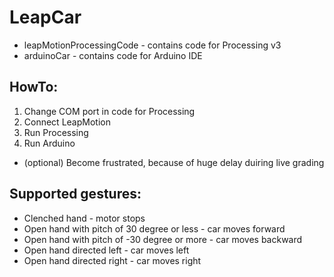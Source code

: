 # LeapCar

- leapMotionProcessingCode - contains code for Processing v3
- arduinoCar - contains code for Arduino IDE

## HowTo:
1. Change COM port in code for Processing
2. Connect LeapMotion
3. Run Processing
4. Run Arduino
  - (optional) Become frustrated, because of huge delay duiring live grading


## Supported gestures:

- Clenched hand - motor stops
- Open hand with pitch of 30 degree or less - car moves forward
- Open hand with pitch of -30 degree or more - car moves backward
- Open hand directed left - car moves left
- Open hand directed right - car moves right
